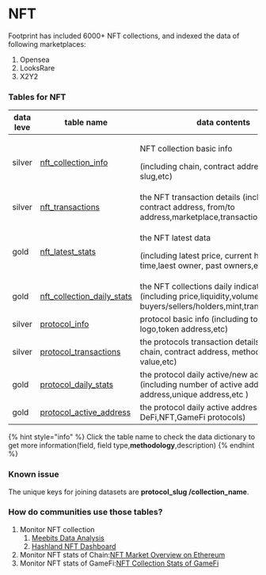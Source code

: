 # NFT

Footprint has included 6000+ NFT collections, and indexed the data of following marketplaces:

1. Opensea
2. LooksRare
3. X2Y2

### Tables for NFT

| data leve | table name                                                                                                                               | data contents                                                                                                                  |
| --------- | ---------------------------------------------------------------------------------------------------------------------------------------- | ------------------------------------------------------------------------------------------------------------------------------ |
| silver    | [nft\_collection\_info](https://www.footprint.network/@Footprint/Table-Info-Dashboard?table\_name=nft\_collection\_info)                 | <p>NFT collection basic info</p><p>(including chain, contract address,protocol slug,etc)</p>                                   |
| silver    | [nft\_transactions](https://www.footprint.network/@Footprint/Table-Info-Dashboard?table\_name=nft\_transactions)                         | the NFT transaction details (including chain, contract address, from/to address,marketplace,transaction value,etc)             |
| gold      | [nft\_latest\_stats](https://www.footprint.network/@Footprint/Table-Info-Dashboard?table\_name=nft\_latest\_stats)                       | <p>the NFT latest data</p><p>(including latest price, current hold time,laest owner, past owners,etc )</p>                     |
| gold      | [nft\_collection\_daily\_stats](https://www.footprint.network/@Footprint/Table-Info-Dashboard?table\_name=nft\_collection\_daily\_stats) | the NFT collections daily indicators (including price,liquidity,volume,number of buyers/sellers/holders,mint,transactions,etc) |
| silver    | [protocol\_info](https://www.footprint.network/@Footprint/Table-Info-Dashboard?table\_name=protocol\_info)                               | protocol basic info (including token symbol, logo,token address,etc)                                                           |
| silver    | [protocol\_transactions](https://www.footprint.network/@Footprint/Table-Info-Dashboard?table\_name=protocol\_transactions)               | the protocols transaction details (including chain, contract address, method,transaction value,etc)                            |
| gold      | [protocol\_daily\_stats](https://www.footprint.network/@Footprint/Table-Info-Dashboard?table\_name=protocol\_daily\_stats)               | the protocol daily active/new address (including number of active address/ new address,unique address,etc )                    |
| gold      | [protocol\_active\_address](https://www.footprint.network/@Footprint/Table-Info-Dashboard?table\_name=protocol\_active\_address)         | the protocol daily active address (including DeFi,NFT,GameFi protocols)                                                        |

{% hint style="info" %}
Click the table name to check the data dictionary to get more information(field, field type,**methodology**,description)
{% endhint %}

### Known issue

The unique keys for joining datasets are **protocol\_slug /collection\_name**.

### How do communities use those tables?

1. Monitor NFT collection
   1. [Meebits Data Analysis](https://www.footprint.network/guest/dashboard/306f993b-8ce3-4710-9ca7-e678110215b3?series\_date=past90days)
   2. [Hashland NFT Dashboard](https://www.footprint.network/guest/dashboard/797c63e0-1bf3-4dfc-af80-1eee5dabad3d)
2. Monitor NFT stats of Chain:[NFT Market Overview on Ethereum](https://www.footprint.network/guest/dashboard/9189d1a0-b0e2-4b65-b45d-d01ef2b83bf4?series\_date=past90days)
3. Monitor NFT stats of GameFi:[NFT Collection Stats of GameFi](https://www.footprint.network/guest/dashboard/22c585eb-9d28-4211-8310-c00db76b933e?nft\_collection=starsharks)
